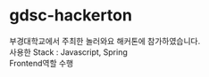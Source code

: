 # gdsc-hackerton

부경대학교에서 주최한 놀러와요 해커톤에 참가하였습니다.<br>
사용한 Stack : Javascript, Spring <br>
Frontend역할 수행
